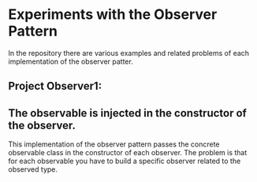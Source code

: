 # Experiments with the Observer Pattern

In the repository there are various examples and related problems of each implementation of the observer patter.

## Project Observer1:

## The observable is injected in the constructor of the observer.
This implementation of the observer pattern passes the concrete observable class in the constructor of each observer.
The problem is that for each observable you have to build a specific observer related to the observed type.


